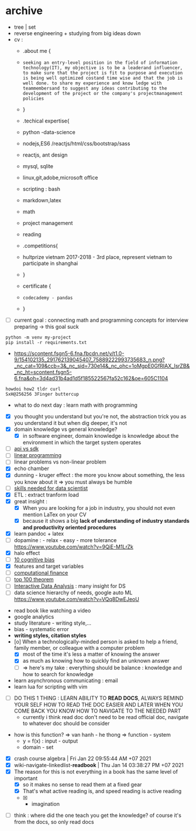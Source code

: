 # archive

- tree | set
- reverse engineering + studying from big ideas down
- cv :
    - .about me {
    -     seeking an entry-level position in the field of information technology(IT), my objective is to be a leaderand influencer, to make sure that the project is fit to purpose and execution is being well optimized costand time wise and that the job is well done. to share my experience and know ledge with teammembersand to suggest any ideas contributing to the development of the project or the company's projectmanagement policies
    - }
    
    - .techical expertise{
    - python -data-science
    - nodejs,ES6 /reactjs/html/css/bootstrap/sass
    - reactjs, ant design
    - mysql, sqlite
    - linux,git,adobe,microsoft office
    - scripting : bash
    - markdown,latex
    

    - math
    - project management
    - reading
    


    - .competitions{
    - hultprize vietnam 2017-2018 - 3rd place, represent vietnam to participate in shanghai
    - }

    - certificate  {
    -     codecademy - pandas
    - }
- [ ] current goal : connecting math and programming concepts for interview preparing -> this goal suck
```
python -m venv my-project
pip install -r requirements.txt
```
- https://scontent.fsgn5-6.fna.fbcdn.net/v/t1.0-9/154102135_291762139045407_75889222993735683_n.png?_nc_cat=109&ccb=3&_nc_sid=730e14&_nc_ohc=1oMgpE0GfRIAX_IsrZB&_nc_ht=scontent.fsgn5-6.fna&oh=3d4ad31b4ad1d5f185522567fa52c162&oe=605C1104
```
howdoi how2 tldr curl
SxH@256256 3Finger buttercup
```
- what to do next day : learn math with programming 
* [X] you thought you understand but you're not, the abstraction trick you as you understand it but when dig deeper, it's not
* [X] domain knowledge vs general knowledge?
    * [X] in software engineer, domain knowledge is knowledge about the environment in which the target system operates 
* [ ] [api vs sdk](https://nordicapis.com/what-is-the-difference-between-an-api-and-an-sdk/)
* [ ] [linear programming](https://en.wikipedia.org/wiki/Linear_programming)
* [ ] linear problems vs non-linear problem
* [X] echo chamber
* [X] dunning - kruger effect : the more you know about something, the less you know about it => you must always be humble
* [ ] [skills needed for data scientist](https://www.youtube.com/watch?v=em8nBc-zRaM)
* [X] ETL : extract tranform load
* [X] great insight :
    * [X] When you are looking for a job in industry, you should not even mention LaTex on your CV
    * [X] because it shows a big __lack of understanding of industry standards and productivity oriented procedures__
* [X] learn pandoc + latex
* [ ] dopamine : - relax - easy - more tolerance https://www.youtube.com/watch?v=9QiE-M1LrZk 
* [X] halo effect
* [ ] [10 cognitive bias](https://www.verywellmind.com/cognitive-biases-distort-thinking-2794763)
* [X] features and target variables
* [ ] [computational finance](https://en.wikipedia.org/wiki/Computational_finance)
* [ ] [top 100 theorem](http://pirate.shu.edu/~kahlnath/Top100.html)
* [ ] [Interactive Data Analysis](https://www.youtube.com/watch?v=hsfWtPH2kDg) : many insight for DS
* [ ] data science hierarchy of needs, google auto ML https://www.youtube.com/watch?v=VQq8DwEJeoU
* read book like watching a video
* google analytics
* study literature - writing style,...
* bias - systematic error
* __writing styles, citation styles__
* [o] When a technologically-minded person is asked to help a friend, family member, or colleague with a computer problem
    * [X] most of the time it's less a matter of knowing the answer
    * [X] as much as knowing how to quickly find an unknown answer
    * [ ] => here's my take : everything should be balance : knowledge and how to search for knowledge
* learn asynchronous communicating : email
* learn lua for scripting with vim
* [ ] DO THIS 1 THING : LEARN ABILITY TO __READ DOCS__, ALWAYS REMIND YOUR SELF HOW TO READ THE DOC EASIER AND LATER WHEN YOU COME BACK YOU KNOW HOW TO NAVIGATE TO THE NEEDED PART
    * currently i think read doc don't need to be read official doc, navigate to whatever doc should be consider
* how is this function? => van hanh - he thong => function - system
    * y = f(x) : input - output
    * domain - set
* [X] crash course algebra | Fri Jan 22 09:55:44 AM +07 2021
* [X] wiki-navigate-linkedlist-**readbook** | Thu Jan 14 03:38:27 PM +07 2021
* [X] The reason for this is not everything in a book has the same level of important
    * [X] so it makes no sense to read them at a fixed gear
    * [X] That's what active reading is, and speed reading is active reading
    * [X] + imagination
- [ ] think : where did the one teach you get the knowledge? of course it's from the docs, so only read docs
